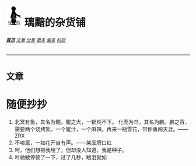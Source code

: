 # [<img src="图标.png" alt="Logo" style="zoom:7%;" />](index.html) 璃黯的杂货铺

###### **[`首页`](index.html)**		[`文章`](文章.html)		[`分享`](分享.html)		[`更多`](更多.html)		[`留言`](留言.html)		[`时刻`](时刻.html)

---

# `文章`

# 随便抄抄

1. 北冥有鱼，其名为鲲。鲲之大，一锅炖不下。
   化而为鸟，其名为鹏。鹏之背，需要两个烧烤架。一个蜜汁，一个麻辣。再来一瓶雪花，带你勇闯天涯。——ZRX
2. 不喧嚣，一如花开自有声。——某品牌口红
3. 呵，他们想把我埋了。但却没人知道，我是种子。
4. 叶驰敏停顿了一下，过了几秒，眼泪就如